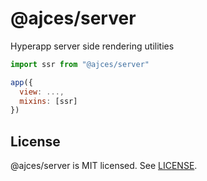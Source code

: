 # @ajces/server
Hyperapp server side rendering utilities

```jsx
import ssr from "@ajces/server"

app({
  view: ...,
  mixins: [ssr]
})
```

## License

@ajces/server is MIT licensed. See [LICENSE](LICENSE.md).

